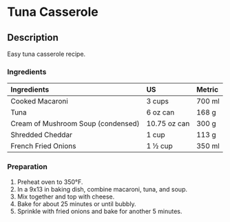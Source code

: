 # Tuna Casserole

## Description

Easy tuna casserole recipe.

### Ingredients

|Ingredients | US    |Metric |
|:-----------|:------|:------|
| Cooked Macaroni | 3 cups | 700 ml |
| Tuna | 6 oz can | 168 g |
| Cream of Mushroom Soup (condensed) | 10.75 oz can | 300 g |
| Shredded Cheddar | 1 cup | 113 g |
| French Fried Onions | 1 &frac12; cup | 350 ml |

### Preparation

1. Preheat oven to 350&deg;F.
1. In a 9x13 in baking dish, combine macaroni, tuna, and soup.
1. Mix together and top with cheese.
1. Bake for about 25 minutes or until bubbly.
1. Sprinkle with fried onions and bake for another 5 minutes.
